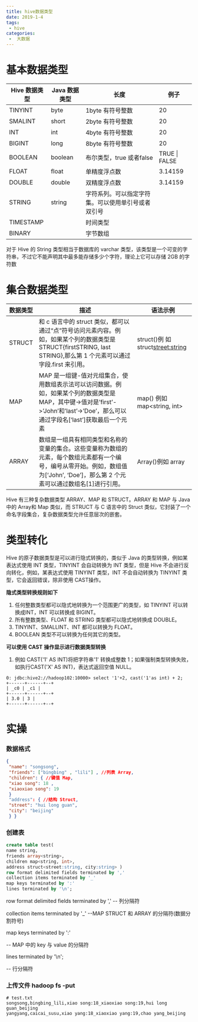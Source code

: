 ```yaml
---
title: hive数据类型
date: 2019-1-4
tags:
 - hive
categories:
 -  大数据
---
```




# 基本数据类型

| Hive 数据类型 | Java 数据类型 | 长度                                               | 例子           |
| ------------- | ------------- | -------------------------------------------------- | -------------- |
| TINYINT       | byte          | 1byte 有符号整数                                   | 20             |
| SMALINT       | short         | 2byte 有符号整数                                   | 20             |
| INT           | int           | 4byte 有符号整数                                   | 20             |
| BIGINT        | long          | 8byte 有符号整数                                   | 20             |
| BOOLEAN       | boolean       | 布尔类型，true 或者false                           | TRUE \|  FALSE |
| FLOAT         | float         | 单精度浮点数                                       | 3.14159        |
| DOUBLE        | double        | 双精度浮点数                                       | 3.14159        |
| STRING        | string        | 字符系列。可以指定字符集。可以使用单引号或者双引号 |                |
| TIMESTAMP     |               | 时间类型                                           |                |
| BINARY        |               | 字节数组                                           |                |

对于 Hive 的 String 类型相当于数据库的 varchar 类型，该类型是一个可变的字符串，不过它不能声明其中最多能存储多少个字符，理论上它可以存储 2GB 的字符数



# 集合数据类型

| 数据类型 | 描述                                                         | 语法示例                           |
| -------- | ------------------------------------------------------------ | ---------------------------------- |
| STRUCT   | 和 c 语言中的 struct 类似，都可以通过“点”符号访问元素内容。例如，如果某个列的数据类型是 STRUCT{firstSTRING, last STRING},那么第 1 个元素可以通过字段.first 来引用。 | struct()例 如struct<street:string> |
| MAP      | MAP 是一组键-值对元组集合，使用数组表示法可以访问数据。例如，如果某个列的数据类型是 MAP，其中键->值对是’first’->’John’和’last’->’Doe’，那么可以通过字段名[‘last’]获取最后一个元素 | map() 例如 map<string, int>        |
| ARRAY    | 数组是一组具有相同类型和名称的变量的集合。这些变量称为数组的元素，每个数组元素都有一个编号，编号从零开始。例如，数组值为[‘John’, ‘Doe’]，那么第 2 个元素可以通过数组名[1]进行引用。 | Array()例如 array<string>          |

Hive 有三种复杂数据类型 ARRAY、MAP 和 STRUCT。ARRAY 和 MAP 与 Java 中的 Array和 Map 类似，而 STRUCT 与 C 语言中的 Struct 类似，它封装了一个命名字段集合，复杂数据类型允许任意层次的嵌套。

# 类型转化

Hive 的原子数据类型是可以进行隐式转换的，类似于 Java 的类型转换，例如某表达式使用 INT 类型，TINYINT 会自动转换为 INT 类型，但是 Hive 不会进行反向转化，例如，某表达式使用 TINYINT 类型，INT 不会自动转换为 TINYINT 类型，它会返回错误，除非使用 CAST操作。

**隐式类型转换规则如下**

1. 任何整数类型都可以隐式地转换为一个范围更广的类型，如 TINYINT 可以转换成INT，INT 可以转换成 BIGINT。
2. 所有整数类型、FLOAT 和 STRING 类型都可以隐式地转换成 DOUBLE。 
3. TINYINT、SMALLINT、INT 都可以转换为 FLOAT。 
4. BOOLEAN 类型不可以转换为任何其它的类型。

**可以使用** **CAST** **操作显示进行数据类型转换**

1. 例如 CAST('1' AS INT)将把字符串'1' 转换成整数 1；如果强制类型转换失败，如执行CAST('X' AS INT)，表达式返回空值 NULL。

```shell
0: jdbc:hive2://hadoop102:10000> select '1'+2, cast('1'as int) + 2;
+------+------+--+
| _c0 | _c1 |
+------+------+--+
| 3.0 | 3 |
+------+------+--+
```



# 实操

### 数据格式

```json
{
 "name": "songsong",
 "friends": ["bingbing" , "lili"] , //列表 Array, 
 "children": { //键值 Map,
 "xiao song": 18 ,
 "xiaoxiao song": 19
 }
 "address": { //结构 Struct,
 "street": "hui long guan",
 "city": "beijing"
 } }
```

### 创建表

```sql
create table test(
name string,
friends array<string>,
children map<string, int>,
address struct<street:string, city:string> )
row format delimited fields terminated by ','
collection items terminated by '_'
map keys terminated by ':'
lines terminated by '\n';
```

row format delimited fields terminated by ',' -- 列分隔符

collection items terminated by '_' --MAP STRUCT 和 ARRAY 的分隔符(数据分割符号)

map keys terminated by ':' 

-- MAP 中的 key 与 value 的分隔符

lines terminated by '\n'; 

-- 行分隔符

### 上传文件 hadoop fs -put

```shell
# test.txt
songsong,bingbing_lili,xiao song:18_xiaoxiao song:19,hui long guan_beijing
yangyang,caicai_susu,xiao yang:18_xiaoxiao yang:19,chao yang_beijing
```


